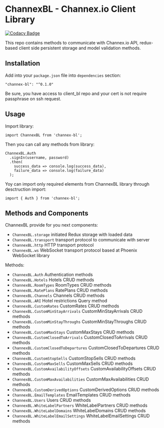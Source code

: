 # ChannexBL - Channex.io Client Library

[![Codacy Badge](https://api.codacy.com/project/badge/Grade/4ff9954f7eec4740999496daca1bb327)](https://www.codacy.com/app/Judis/Channex-BL?utm_source=github.com&amp;utm_medium=referral&amp;utm_content=ChannexIO/Channex-BL&amp;utm_campaign=Badge_Grade)

This repo contains methods to communicate with Channex.io API, redux-based client side persistent storage and model validation methods.

## Installation

Add into your `package.json` file into `dependencies` section:
```
"channex-bl": "^0.1.0"
```

Be sure, you have access to client_bl repo and your cert is not require passphrase on ssh request.

## Usage

Import library:

```
import ChannexBL from 'channex-bl';
```

Then you can call any methods from library:

```
ChannexBL.Auth
  .signIn(username, password)
  .then(
    success_data => console.log(success_data),
    failure_data => console.log(failure_data)
  );
```

Yoy can import only required elements from ChannexBL library through desctruction import:

```
import { Auth } from 'channex-bl';
```

## Methods and Components

ChannexBL provide for you next components:

- `ChannexBL.storage` initiated Redux storage with loaded data
- `ChannexBL.transport` transport protocol to communicate with server
- `ChannexBL.http` HTTP transport protocol
- `ChannexBL.ws` WebSocket transport protocol based at Phoenix WebSocket library

Methods:

- `ChannexBL.Auth` Authentication methods
- `ChannexBL.Hotels` Hotels CRUD methods
- `ChannexBL.RoomTypes` RoomTypes CRUD methods
- `ChannexBL.RatePlans` RatePlans CRUD methods
- `ChannexBL.Channels` Channels CRUD methods
- `ChannexBL.ARI` Hotel restrictions Query method
- `ChannexBL.CustomRates` CustomRates CRUD methods
- `ChannexBL.CustomMinStayArrivals` CustomMinStayArrivals CRUD methods
- `ChannexBL.CustomMinStayThroughs` CustomMinStayThroughs CRUD methods
- `ChannexBL.CustomMaxStays` CustomMaxStays CRUD methods
- `ChannexBL.CustomClosedToArrivals` CustomClosedToArrivals CRUD methods
- `ChannexBL.CustomClosedToDepartures` CustomClosedToDepartures CRUD methods
- `ChannexBL.CustomStopSells` CustomStopSells CRUD methods
- `ChannexBL.CustomMaxSells` CustomMaxSells CRUD methods
- `ChannexBL.CustomAvailabilityOffsets` CustomAvailabilityOffsets CRUD methods
- `ChannexBL.CustomMaxAvailabilities` CustomMaxAvailabilities CRUD methods
- `ChannexBL.CustomDerivedOptions` CustomDerivedOptions CRUD methods
- `ChannexBL.EmailTemplates` EmailTemplates CRUD methods
- `ChannexBL.Users` Users CRUD methods
- `ChannexBL.WhiteLabelPartners` WhiteLabelPartners CRUD methods
- `ChannexBL.WhiteLabelDomains` WhiteLabelDomains CRUD methods
- `ChannexBL.WhiteLabelEmailSettings` WhiteLabelEmailSettings CRUD methods